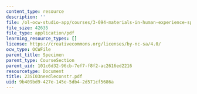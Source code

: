```yaml
---
content_type: resource
description: ''
file: /ol-ocw-studio-app/courses/3-094-materials-in-human-experience-spring-2004/9b409bd9427e145e5db42d571cf5686a_23SI03needleconstr.pdf
file_size: 42635
file_type: application/pdf
learning_resource_types: []
license: https://creativecommons.org/licenses/by-nc-sa/4.0/
ocw_type: OCWFile
parent_title: Specimen
parent_type: CourseSection
parent_uid: 101c6d32-96cb-7ef7-f8f2-ac2616ed2216
resourcetype: Document
title: 23SI03needleconstr.pdf
uid: 9b409bd9-427e-145e-5db4-2d571cf5686a
---
```

